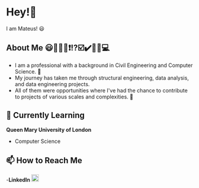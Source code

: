 # Hey!👋

I am Mateus! 😃

## About Me 😃📖📝❌❗⁉️☑️✔️💭💡💻
- I am a professional with a background in Civil Engineering and Computer Science. 📝
- My journey has taken me through structural engineering, data analysis, and data engineering projects. 
- All of them were opportunities where I've had the chance to contribute to projects of various scales and complexities. 💯

## 🌱 Currently Learning
**Queen Mary University of London**
- Computer Science

## 📫 How to Reach Me
<!----[![LinkedIn](https://github.com/mmateus-fc/readme_files/blob/main/images/linkedin_icon.png)](https://www.linkedin.com/in/mateus-f-c)--->
<!-----[![LinkedIn](https://github.com/mmateus-fc/readme_files/blob/main/linkedin_icon.png)](https://www.linkedin.com/in/mateus-f-c)--->
-**LinkedIn** <a href="https://www.linkedin.com/in/mateus-f-c">
  <img src="https://github.com/mmateus-fc/readme_files/blob/main/linkedin_icon.png" alt="LinkedIn" width="20">
</a>

<!---
mmateus-fc/mmateus-fc is a ✨ special ✨ repository because its `README.md` (this file) appears on your GitHub profile.
You can click the Preview link to take a look at your changes.
--->
